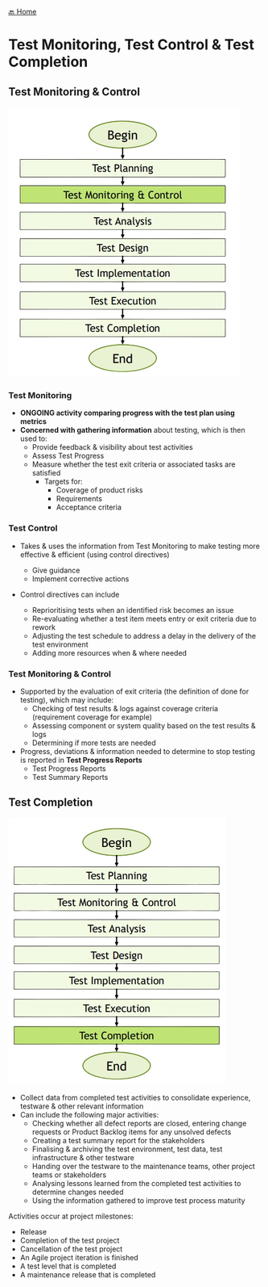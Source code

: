 [🔙 Home](../home.md)


# Test Monitoring, Test Control & Test Completion

## Test Monitoring & Control
![image24.png](assets/image24.png)

### Test Monitoring
* **ONGOING activity comparing progress with the test plan using metrics**
* **Concerned with gathering information** about testing, which is then used to:
  * Provide feedback & visibility about test activities
  * Assess Test Progress
  * Measure whether the test exit criteria or associated tasks are satisfied
    * Targets for:
      * Coverage of product risks
      * Requirements
      * Acceptance criteria

### Test Control
* Takes & uses the information from Test Monitoring to make testing more effective & efficient (using control directives)
  * Give guidance
  * Implement corrective actions

* Control directives can include
  * Reprioritising tests when an identified risk becomes an issue
  * Re-evaluating whether a test item meets entry or exit criteria due to rework
  * Adjusting the test schedule to address a delay in the delivery of the test
  environment
  * Adding more resources when & where needed

### Test Monitoring & Control
* Supported by the evaluation of exit criteria (the definition of done for testing), which may include:
  * Checking of test results & logs against coverage criteria (requirement coverage for example)
  * Assessing component or system quality based on the test results & logs
  * Determining if more tests are needed
* Progress, deviations & information needed to determine to stop testing is reported in **Test Progress Reports**
  * Test Progress Reports
  * Test Summary Reports

## Test Completion
![image25.png](assets/image25.png)

* Collect data from completed test activities to consolidate experience, testware & other relevant information
* Can include the following major activities:
  * Checking whether all defect reports are closed, entering change requests or Product Backlog items for any unsolved defects
  * Creating a test summary report for the stakeholders
  * Finalising & archiving the test environment, test data, test infrastructure & other testware
  * Handing over the testware to the maintenance teams, other project teams or stakeholders
  * Analysing lessons learned from the completed test activities to determine changes needed
  * Using the information gathered to improve test process maturity

Activities occur at project milestones:
* Release
* Completion of the test project
* Cancellation of the test project
* An Agile project iteration is finished
* A test level that is completed
* A maintenance release that is completed